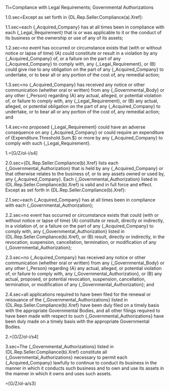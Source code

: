 Ti=Compliance with Legal Requirements; Governmental Authorizations

1.0.sec=Except as set forth in {DL.Rep.Seller.Compliance(a).Xref}:

1.1.sec=each {_Acquired_Company} has at all times been in compliance with each {_Legal_Requirement} that is or was applicable to it or the conduct of its business or the ownership or use of any of its assets;

1.2.sec=no event has occurred or circumstance exists that (with or without notice or lapse of time) (A) could constitute or result in a violation by any {_Acquired_Company} of, or a failure on the part of any {_Acquired_Company} to comply with, any {_Legal_Requirement}, or (B) could give rise to any obligation on the part of any {_Acquired_Company} to undertake, or to bear all or any portion of the cost of, any remedial action;

1.3.sec=no {_Acquired_Company} has received any notice or other communication (whether oral or written) from any {_Governmental_Body} or any other {_Person} regarding (A) any actual, alleged, or potential violation of, or failure to comply with, any {_Legal_Requirement}, or (B) any actual, alleged, or potential obligation on the part of any {_Acquired_Company} to undertake, or to bear all or any portion of the cost of, any remedial action; and

1.4.sec=no proposed {_Legal_Requirement} could have an adverse consequence on any {_Acquired_Company} or could require an expenditure of {Expenditure.Threshold.Sum.$} or more by any {_Acquired_Company} to comply with such {_Legal_Requirement}.

1.=[G/Z/ol-i/s4]

2.0.sec={DL.Rep.Seller.Compliance(b).Xref} lists each {_Governmental_Authorization} that is held by any {_Acquired_Company} or that otherwise relates to the business of, or to any assets owned or used by, any {_Acquired_Company}.  Each {_Governmental_Authorization} listed in {DL.Rep.Seller.Compliance(b).Xref} is valid and in full force and effect.  Except as set forth in {DL.Rep.Seller.Compliance(b).Xref}:

2.1.sec=each {_Acquired_Company} has at all times been in compliance with each {_Governmental_Authorization};

2.2.sec=no event has occurred or circumstance exists that could (with or without notice or lapse of time) (A) constitute or result, directly or indirectly, in a violation of, or a failure on the part of any {_Acquired_Company} to comply with, any {_Governmental_Authorization} listed in {DL.Rep.Seller.Compliance(b).Xref}, or (B) result, directly or indirectly, in the revocation, suspension, cancellation, termination, or modification of any {_Governmental_Authorization};

2.3.sec=no {_Acquired_Company} has received any notice or other communication (whether oral or written) from any {_Governmental_Body} or any other {_Person} regarding (A) any actual, alleged, or potential violation of, or failure to comply with, any {_Governmental_Authorization}, or (B) any actual, proposed, or potential revocation, suspension, cancellation, termination, or modification of any {_Governmental_Authorization}; and

2.4.sec=all applications required to have been filed for the renewal or reissuance of the {_Governmental_Authorizations} listed in {DL.Rep.Seller.Compliance(b).Xref} have been duly filed on a timely basis with the appropriate Governmental Bodies, and all other filings required to have been made with respect to such {_Governmental_Authorizations} have been duly made on a timely basis with the appropriate Governmental Bodies.

2.=[G/Z/ol-i/s4]

3.sec=The {_Governmental_Authorizations} listed in {DL.Rep.Seller.Compliance(b).Xref} constitute all {_Governmental_Authorizations} necessary to permit each {_Acquired_Company} lawfully to continue to conduct its business in the manner in which it conducts such business and to own and use its assets in the manner in which it owns and uses such assets.

=[G/Z/ol-a/s3]

